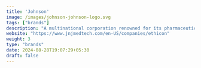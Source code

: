 ```yaml
---
title: 'Johnson'
image: /images/johnson-johnson-logo.svg
tags: ["brands"]
description: "A multinational corporation renowned for its pharmaceuticals, medical devices, and consumer health products."
website: "https://www.jnjmedtech.com/en-US/companies/ethicon"
weight: 3
type: "brands"
date: 2024-08-28T19:07:29+05:30
draft: false
---
```

